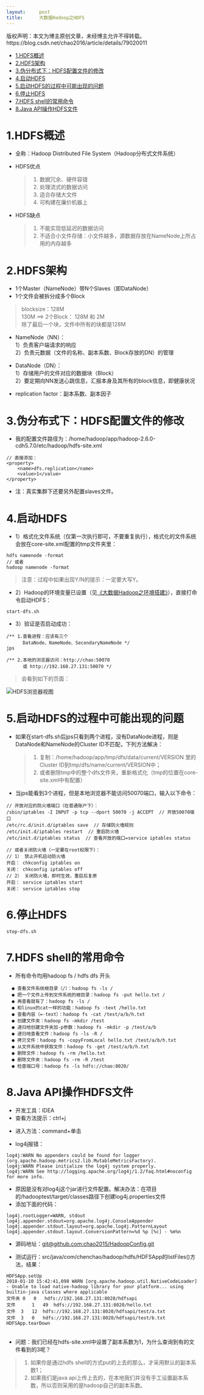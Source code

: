 ```yaml
---
layout:     post
title:      大数据Hadoop之HDFS
---
```

<div id="article_content" class="article_content clearfix csdn-tracking-statistics" data-pid="blog" data-mod="popu_307" data-dsm="post">
								<div class="article-copyright">
					版权声明：本文为博主原创文章，未经博主允许不得转载。					https://blog.csdn.net/chao2016/article/details/79020011				</div>
								            <div id="content_views" class="markdown_views prism-atom-one-dark">
							<!-- flowchart 箭头图标 勿删 -->
							<svg xmlns="http://www.w3.org/2000/svg" style="display: none;"><path stroke-linecap="round" d="M5,0 0,2.5 5,5z" id="raphael-marker-block" style="-webkit-tap-highlight-color: rgba(0, 0, 0, 0);"></path></svg>
							<p></p><div class="toc"><div class="toc">
<ul>
<li><a href="#1hdfs%E6%A6%82%E8%BF%B0" rel="nofollow">1.HDFS概述</a></li>
<li><a href="#2hdfs%E6%9E%B6%E6%9E%84" rel="nofollow">2.HDFS架构</a></li>
<li><a href="#3%E4%BC%AA%E5%88%86%E5%B8%83%E5%BC%8F%E4%B8%8Bhdfs%E9%85%8D%E7%BD%AE%E6%96%87%E4%BB%B6%E7%9A%84%E4%BF%AE%E6%94%B9" rel="nofollow">3.伪分布式下：HDFS配置文件的修改</a></li>
<li><a href="#4%E5%90%AF%E5%8A%A8hdfs" rel="nofollow">4.启动HDFS</a></li>
<li><a href="#5%E5%90%AF%E5%8A%A8hdfs%E7%9A%84%E8%BF%87%E7%A8%8B%E4%B8%AD%E5%8F%AF%E8%83%BD%E5%87%BA%E7%8E%B0%E7%9A%84%E9%97%AE%E9%A2%98" rel="nofollow">5.启动HDFS的过程中可能出现的问题</a></li>
<li><a href="#6%E5%81%9C%E6%AD%A2hdfs" rel="nofollow">6.停止HDFS</a></li>
<li><a href="#7hdfs-shell%E7%9A%84%E5%B8%B8%E7%94%A8%E5%91%BD%E4%BB%A4" rel="nofollow">7.HDFS shell的常用命令</a></li>
<li><a href="#8java-api%E6%93%8D%E4%BD%9Chdfs%E6%96%87%E4%BB%B6" rel="nofollow">8.Java API操作HDFS文件</a></li>
</ul>
</div>
</div>




<h1 id="1hdfs概述">1.HDFS概述</h1>

<ul>
<li>全称：Hadoop Distributed File System（Hadoop分布式文件系统）</li>
<li><p>HDFS优点</p>

<blockquote>
  <ol><li>数据冗余、硬件容错</li>
  <li>处理流式的数据访问</li>
  <li>适合存储大文件</li>
  <li>可构建在廉价机器上</li></ol>
</blockquote></li>
<li><p>HDFS缺点</p>

<blockquote>
  <ol><li>不能实现低延迟的数据访问</li>
  <li>不适合小文件存储：小文件越多，源数据存放在NameNode上所占用的内存越多</li></ol>
</blockquote></li>
</ul>



<h1 id="2hdfs架构">2.HDFS架构</h1>

<ul>
<li>1个Master（NameNode）带N个Slaves（即DataNode）</li>
<li>1个文件会被拆分成多个Block</li>
</ul>

<blockquote>
  <p>blocksize：128M <br>
  130M ==&gt; 2个Block： 128M 和 2M <br>
  除了最后一个块，文件中所有的块都是128M</p>
</blockquote>

<ul>
<li><p>NameNode（NN）： <br>
1）负责客户端请求的响应 <br>
2）负责元数据（文件的名称、副本系数、Block存放的DN）的管理</p></li>
<li><p>DataNode（DN）： <br>
1）存储用户的文件对应的数据块（Block） <br>
2）要定期向NN发送心跳信息，汇报本身及其所有的block信息，即健康状况</p></li>
<li><p>replication factor：副本系数、副本因子</p></li>
</ul>



<h1 id="3伪分布式下hdfs配置文件的修改">3.伪分布式下：HDFS配置文件的修改</h1>

<ul>
<li>我的配置文件路径为：/home/hadoop/app/hadoop-2.6.0-cdh5.7.0/etc/hadoop/hdfs-site.xml</li>
</ul>



<pre class="prettyprint"><code class=" hljs xml">// 直接添加：
<span class="hljs-tag">&lt;<span class="hljs-title">property</span>&gt;</span>
    <span class="hljs-tag">&lt;<span class="hljs-title">name</span>&gt;</span>dfs.replication<span class="hljs-tag">&lt;/<span class="hljs-title">name</span>&gt;</span>
    <span class="hljs-tag">&lt;<span class="hljs-title">value</span>&gt;</span>1<span class="hljs-tag">&lt;/<span class="hljs-title">value</span>&gt;</span>
<span class="hljs-tag">&lt;/<span class="hljs-title">property</span>&gt;</span></code></pre>

<ul>
<li>注：真实集群下还要另外配置slaves文件。</li>
</ul>



<h1 id="4启动hdfs">4.启动HDFS</h1>

<ul>
<li>1）格式化文件系统（仅第一次执行即可，不要重复执行），格式化的文件系统会放在core-site.xml配置的tmp文件夹里：</li>
</ul>



<pre class="prettyprint"><code class=" hljs rsl">hdfs namenode -<span class="hljs-built_in">format</span>
<span class="hljs-comment">// 或者</span>
hadoop namenode -<span class="hljs-built_in">format</span></code></pre>

<blockquote>
  <p>注意：过程中如果出现Y/N的提示：一定要大写Y。</p>
</blockquote>

<ul>
<li>2）Hadoop的环境变量已设置（见<a href="http://blog.csdn.net/chao2016/article/details/78998352" rel="nofollow">《大数据Hadoop之环境搭建》</a>），直接打命令启动HDFS：</li>
</ul>



<pre class="prettyprint"><code class=" hljs sql"><span class="hljs-operator"><span class="hljs-keyword">start</span>-dfs.sh</span></code></pre>

<ul>
<li>3）验证是否启动成功：</li>
</ul>



<pre class="prettyprint"><code class=" hljs java"><span class="hljs-javadoc">/** 1.查看进程：应该有三个
      DataNode、NameNode、SecondaryNameNode */</span>
jps</code></pre>



<pre class="prettyprint"><code class=" hljs java"><span class="hljs-javadoc">/** 2.本地的浏览器访问：http://chao:50070 
      或 http://192.168.27.131:50070 */</span></code></pre>

<blockquote>
  <p>会看到如下的页面：</p>
</blockquote>

<p><img src="https://img-blog.csdn.net/20180110092544773?watermark/2/text/aHR0cDovL2Jsb2cuY3Nkbi5uZXQvY2hhbzIwMTY=/font/5a6L5L2T/fontsize/400/fill/I0JBQkFCMA==/dissolve/70/gravity/SouthEast" alt="HDFS浏览器视图" title=""></p>



<h1 id="5启动hdfs的过程中可能出现的问题">5.启动HDFS的过程中可能出现的问题</h1>

<ul>
<li><p>如果在start-dfs.sh后jps只看到两个进程，没有DataNode进程，则是DataNode和NameNode的Cluster ID不匹配，下列方法解决：</p>

<blockquote>
  <ol><li>复制：/home/hadoop/app/tmp/dfs/data/current/VERSION 里的Cluster ID到tmp/dfs/name/current/VERSION中；</li>
  <li>或者删除tmp中的整个dfs文件夹，重新格式化（tmp的位置在core-site.xml中有配置）</li></ol>
</blockquote></li>
<li><p>当jps能看到3个进程，但是本地浏览器不能访问50070端口，输入以下命令：</p></li>
</ul>



<pre class="prettyprint"><code class=" hljs lasso"><span class="hljs-comment">// 开放对应的防火墙端口（在普通账户下）：</span>
/sbin/iptables <span class="hljs-attribute">-I</span> INPUT <span class="hljs-attribute">-p</span> tcp <span class="hljs-subst">--</span>dport <span class="hljs-number">50070</span> <span class="hljs-attribute">-j</span> ACCEPT  <span class="hljs-comment">// 开放50070端口</span>
/etc/rc<span class="hljs-built_in">.</span>d/init<span class="hljs-built_in">.</span>d/iptables save  <span class="hljs-comment">// 存储防火墙规则</span>
/etc/init<span class="hljs-built_in">.</span>d/iptables restart  <span class="hljs-comment">// 重启防火墙</span>
/etc/init<span class="hljs-built_in">.</span>d/iptables status  <span class="hljs-comment">// 查看开放的端口=service iptables status</span></code></pre>



<pre class="prettyprint"><code class=" hljs livecodeserver">// 或者关闭防火墙（一定要在root权限下）：<span class="hljs-comment">
// 1） 禁止开机启动防火墙</span>
开启： chkconfig iptables <span class="hljs-command"><span class="hljs-keyword">on</span></span>
关闭： chkconfig iptables off<span class="hljs-comment">
// 2） 关闭防火墙，即时生效，重启后复原</span>
开启： service iptables start
关闭： service iptables stop</code></pre>

<h1 id="6停止hdfs">6.停止HDFS</h1>



<pre class="prettyprint"><code class=" hljs vbnet"><span class="hljs-keyword">stop</span>-dfs.sh </code></pre>



<h1 id="7hdfs-shell的常用命令">7.HDFS shell的常用命令</h1>

<ul>
<li>所有命令均用hadoop fs / hdfs dfs 开头</li>
</ul>



<pre class="prettyprint"><code class=" hljs lasso">  ● 查看文件系统根目录（<span class="hljs-subst">/</span>）：hadoop fs <span class="hljs-attribute">-ls</span> <span class="hljs-subst">/</span>
  ● 把一个文件上传到文件系统的根目录：hadoop fs <span class="hljs-attribute">-put</span> hello<span class="hljs-built_in">.</span>txt <span class="hljs-subst">/</span>
  ● 再查看就有了：hadoop fs <span class="hljs-attribute">-ls</span> <span class="hljs-subst">/</span>
  ● 和linux的cat一样的功能：hadoop fs <span class="hljs-attribute">-text</span> /hello<span class="hljs-built_in">.</span>txt
  ● 查看内容（<span class="hljs-subst">=-</span>text）：hadoop fs <span class="hljs-attribute">-cat</span> /test/a/b/h<span class="hljs-built_in">.</span>txt
  ● 创建文件夹：hadoop fs <span class="hljs-attribute">-mkdir</span> /test
  ● 递归地创建文件夹加<span class="hljs-attribute">-p</span>参数：hadoop fs <span class="hljs-attribute">-mkdir</span> <span class="hljs-attribute">-p</span> /test/a/b
  ● 递归地查看文件：hadoop fs <span class="hljs-attribute">-ls</span> <span class="hljs-attribute">-R</span> <span class="hljs-subst">/</span>
  ● 拷贝文件：hadoop fs <span class="hljs-attribute">-copyFromLocal</span> hello<span class="hljs-built_in">.</span>txt /test/a/b/h<span class="hljs-built_in">.</span>txt
  ● 从文件系统中获取文件：hadoop fs <span class="hljs-attribute">-get</span> /test/a/b/h<span class="hljs-built_in">.</span>txt
  ● 删除文件：hadoop fs <span class="hljs-attribute">-rm</span> /hello<span class="hljs-built_in">.</span>txt
  ● 删除文件夹：hadoop fs <span class="hljs-attribute">-rm</span> <span class="hljs-attribute">-R</span> /test
  ● 检查端口号：hadoop fs <span class="hljs-attribute">-ls</span> hdfs:<span class="hljs-comment">//chao:8020/</span></code></pre>



<h1 id="8java-api操作hdfs文件">8.Java API操作HDFS文件</h1>

<ul>
<li>开发工具：IDEA</li>
<li>查看方法提示：ctrl+j</li>
<li><p>进入方法：command+单击</p></li>
<li><p>log4j报错：</p></li>
</ul>



<pre class="prettyprint"><code class=" hljs avrasm"><span class="hljs-label">log4j:</span>WARN No appenders could be found for logger (org<span class="hljs-preprocessor">.apache</span><span class="hljs-preprocessor">.hadoop</span><span class="hljs-preprocessor">.metrics</span>2<span class="hljs-preprocessor">.lib</span><span class="hljs-preprocessor">.MutableMetricsFactory</span>).
<span class="hljs-label">log4j:</span>WARN Please initialize the log4j system properly.
<span class="hljs-label">log4j:</span>WARN See http://logging<span class="hljs-preprocessor">.apache</span><span class="hljs-preprocessor">.org</span>/log4j/<span class="hljs-number">1.2</span>/faq<span class="hljs-preprocessor">.html</span><span class="hljs-preprocessor">#noconfig for more info.</span></code></pre>

<ul>
<li>原因是没有对log4j这个jar进行文件配置。解决办法：在项目的/hadooptest/target/classes路径下创建log4j.properties文件</li>
<li>添加下面的代码：</li>
</ul>



<pre class="prettyprint"><code class=" hljs avrasm">log4j<span class="hljs-preprocessor">.rootLogger</span>=WARN, stdout
log4j<span class="hljs-preprocessor">.appender</span><span class="hljs-preprocessor">.stdout</span>=org<span class="hljs-preprocessor">.apache</span><span class="hljs-preprocessor">.log</span>4j<span class="hljs-preprocessor">.ConsoleAppender</span>
log4j<span class="hljs-preprocessor">.appender</span><span class="hljs-preprocessor">.stdout</span><span class="hljs-preprocessor">.layout</span>=org<span class="hljs-preprocessor">.apache</span><span class="hljs-preprocessor">.log</span>4j<span class="hljs-preprocessor">.PatternLayout</span>
log4j<span class="hljs-preprocessor">.appender</span><span class="hljs-preprocessor">.stdout</span><span class="hljs-preprocessor">.layout</span><span class="hljs-preprocessor">.ConversionPattern</span>=%d %p [%c] - %m%n</code></pre>

<ul>
<li><p>源码地址：<a href="git@github.com:chao2015/HadoopConfig.git" rel="nofollow">git@github.com:chao2015/HadoopConfig.git</a></p></li>
<li><p>测试运行：src/java/com/chenchao/hadoop/hdfs/HDFSApp的listFiles()方法，结果：</p></li>
</ul>



<pre class="prettyprint"><code class=" hljs oxygene">HDFSApp.setUp
<span class="hljs-number">2018</span>-<span class="hljs-number">01</span>-<span class="hljs-number">10</span> <span class="hljs-number">15</span>:<span class="hljs-number">42</span>:<span class="hljs-number">41</span>,<span class="hljs-number">098</span> WARN [org.apache.hadoop.util.NativeCodeLoader] - Unable <span class="hljs-keyword">to</span> load native-hadoop <span class="hljs-keyword">library</span> <span class="hljs-keyword">for</span> your <span class="hljs-keyword">platform</span>... <span class="hljs-keyword">using</span> builtin-java classes <span class="hljs-keyword">where</span> applicable
文件夹 <span class="hljs-number">0</span>   <span class="hljs-number">0</span>   hdfs:<span class="hljs-comment">//192.168.27.131:8020/hdfsapi</span>
文件      <span class="hljs-number">1</span>   <span class="hljs-number">49</span>  hdfs:<span class="hljs-comment">//192.168.27.131:8020/hello.txt</span>
文件  <span class="hljs-number">3</span>   <span class="hljs-number">12</span>  hdfs:<span class="hljs-comment">//192.168.27.131:8020/hdfsapi/test/a.txt</span>
文件  <span class="hljs-number">3</span>   <span class="hljs-number">0</span>   hdfs:<span class="hljs-comment">//192.168.27.131:8020/hdfsapi/test/b.txt</span>
HDFSApp.tearDown</code></pre>

<p></p><ul> <br>
<li>问题：我们已经在hdfs-site.xml中设置了副本系数为1，为什么查询到有的文件看到的3呢？ <br></li></ul><p></p>

<blockquote>
  <ol>
  <li>如果你是通过hdfs shell的方式put的上去的那么，才采用默认的副本系数1； <br></li>
  <li>如果我们是java api上传上去的，在本地我们并没有手工设置副本系数，所以否则采用的是hadoop自己的副本系数。</li>
  
  </ol>
</blockquote>            </div>
						<link href="https://csdnimg.cn/release/phoenix/mdeditor/markdown_views-9e5741c4b9.css" rel="stylesheet">
                </div>